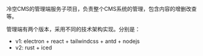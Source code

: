 冷空CMS的管理端服务子项目，负责整个CMS系统的管理，包含内容的增删改查等。

管理端有两个版本，采用不同的技术架构实现。分别是：
* v1: electron + react + tailwindcss + antd + nodejs
* v2: rust + iced